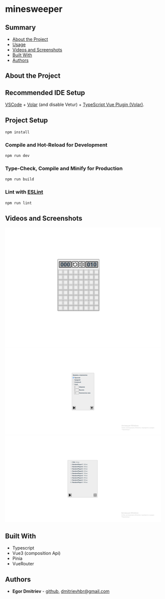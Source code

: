 # minesweeper

## Summary

- [About the Project](#about-the-project)
- [Usage](#usage)
- [Videos and Screenshots](#videos-and-screenshots)
- [Built With](#built-with)
- [Authors](#authors)

## About the Project

<p></p>

## Recommended IDE Setup

[VSCode](https://code.visualstudio.com/) + [Volar](https://marketplace.visualstudio.com/items?itemName=Vue.volar) (and disable Vetur) + [TypeScript Vue Plugin (Volar)](https://marketplace.visualstudio.com/items?itemName=Vue.vscode-typescript-vue-plugin).

## Project Setup

```sh
npm install
```

### Compile and Hot-Reload for Development

```sh
npm run dev
```

### Type-Check, Compile and Minify for Production

```sh
npm run build
```

### Lint with [ESLint](https://eslint.org/)

```sh
npm run lint
```

## Videos and Screenshots

![image of minesweeper](/forReadme/screen.PNG)
![gif of minesweeper](/forReadme/screen1.PNG)
![gif of minesweeper](/forReadme/screen2.PNG)

## Built With

- Typescript
- Vue3 (composition Api)
- Pinia
- VueRouter

## Authors

- **Egor Dmitriev** - [github](https://github.com/HoBager), [dmitrievhbr@gmail.com](mailto:dmitrievhbr@gmail.com.)
